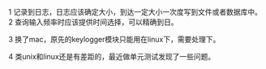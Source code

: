 1 记录到日志，日志应该确定大小，到达一定大小一次度写到文件或者数据库中。
2 查询输入频率时应该提供时间选择，可以精确到日。

3 换了mac，原先的keylogger模块只能用在linux下，需要处理下。

4 类unix和linux还是有差距的，最近做单元测试发现了一些问题。
